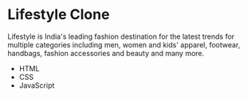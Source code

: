  <h1>Lifestyle Clone</h1>
 <p>Lifestyle is India's leading fashion destination for the latest     trends for multiple categories including men, women and kids'    
 apparel, footwear, handbags, fashion accessories and beauty and
 many more.</p>
 
<ul>
<li>HTML</li>
<li>CSS</li>
<li>JavaScript</li>
 </ul>
